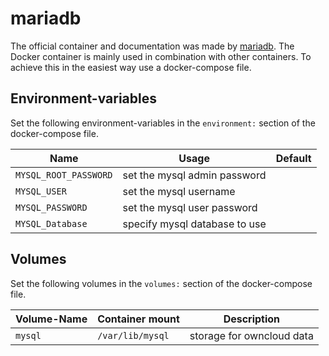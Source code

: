# mariadb

The official container and documentation was made by [mariadb](https://hub.docker.com/_/mariadb).
The Docker container is mainly used in combination with other containers.
To achieve this in the easiest way use a docker-compose file.

## Environment-variables

Set the following environment-variables in the `environment:` section of the
docker-compose file.

| Name                  | Usage                         | Default |
| --------------------- | ----------------------------- | ------- |
| `MYSQL_ROOT_PASSWORD` | set the mysql admin password  |         |
| `MYSQL_USER`          | set the mysql username        |         |
| `MYSQL_PASSWORD`      | set the mysql user password   |         |
| `MYSQL_Database`      | specify mysql database to use |         |

## Volumes

Set the following volumes in the `volumes:` section of the docker-compose file.

| Volume-Name | Container mount  | Description               |
| ----------- | ---------------- | ------------------------- |
| `mysql`     | `/var/lib/mysql` | storage for owncloud data |
